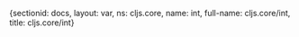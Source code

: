 {sectionid: docs, layout: var, ns: cljs.core, name: int, full-name: cljs.core/int,
  title: cljs.core/int}
